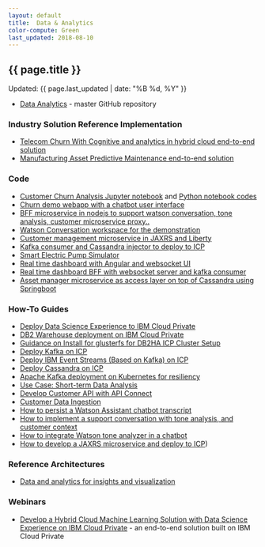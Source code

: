 ```yaml
---
layout: default
title:  Data & Analytics
color-compute: Green
last_updated: 2018-08-10
---
```


## {{ page.title }}

Updated: {{ page.last_updated | date: "%B %d, %Y" }}

- [Data Analytics](https://github.com/ibm-cloud-architecture/refarch-analytics) - master GitHub repository

### Industry Solution Reference Implementation
  - [Telecom Churn With Cognitive and analytics in hybrid cloud end-to-end solution](https://github.com/ibm-cloud-architecture/refarch-cognitive-analytics)
  - [Manufacturing Asset Predictive Maintenance end-to-end solution](https://github.com/ibm-cloud-architecture/refarch-asset-analytics)

### Code 
- [Customer Churn Analysis Jupyter notebook](https://github.com/ibm-cloud-architecture/refarch-cognitive-analytics/blob/master/docs/ml/CustomerChurnAnalysisDSXICP.md) and [Python notebook codes](https://github.com/ibm-cloud-architecture/refarch-cognitive-analytics/blob/master/src/dsx)
- [Churn demo webapp with a chatbot user interface](https://github.com/ibm-cloud-architecture/refarch-cognitive-analytics/tree/master/src/client)
- [BFF microservice in nodejs to support watson conversation, tone analysis, customer microservice proxy..](https://github.com/ibm-cloud-architecture/refarch-cognitive-analytics/tree/master/src/server)
- [Watson Conversation workspace for the demonstration](https://github.com/ibm-cloud-architecture/refarch-cognitive-analytics/tree/master/src/wcs)
- [Customer management microservice in JAXRS and Liberty](https://github.com/ibm-cloud-architecture/refarch-integration-services)
- [Kafka consumer and Cassandra injector to deploy to ICP](https://github.com/ibm-cloud-architecture/refarch-asset-analytics/tree/master/asset-consumer)
- [Smart Electric Pump Simulator](https://github.com/ibm-cloud-architecture/refarch-asset-analytics/tree/master/asset-event-producer)
- [Real time dashboard with Angular and websocket UI](https://github.com/ibm-cloud-architecture/refarch-asset-analytics/tree/master/asset-dashboard-ui)
- [Real time dashboard BFF with websocket server and kafka consumer](https://github.com/ibm-cloud-architecture/refarch-asset-analytics/tree/master/asset-dashboard-bff)
- [Asset manager microservice as access layer on top of Cassandra using Springboot](https://github.com/ibm-cloud-architecture/refarch-asset-analytics/tree/master/asset-mgr-ms)

### How-To Guides
- [Deploy Data Science Experience to IBM Cloud Private](https://github.com/ibm-cloud-architecture/refarch-analytics/tree/master/docs/ICP)
- [DB2 Warehouse deployment on IBM Cloud Private](https://github.com/ibm-cloud-architecture/refarch-analytics/tree/master/docs/db2warehouse)
- [Guidance on Install for glusterfs for DB2HA ICP Cluster Setup](https://github.com/ibm-cloud-architecture/refarch-privatecloud/blob/master/Resiliency/Configure_HA_ICP_cluster.md)
- [Deploy Kafka on ICP](https://github.com/ibm-cloud-architecture/refarch-analytics/blob/master/docs/kafka/readme.md#install-kafka-on-icp)
- [Deploy IBM Event Streams (Based on Kafka) on ICP](https://github.com/ibm-cloud-architecture/refarch-analytics/blob/master/docs/kafka/readme.md#install-ibm-event-streams-on-icp)
- [Deploy Cassandra on ICP](https://github.com/ibm-cloud-architecture/refarch-asset-analytics/blob/master/docs/cassandra/readme.md#deployment-on-icp)
- [Apache Kafka deployment on Kubernetes for resiliency](https://github.com/ibm-cloud-architecture/refarch-analytics/tree/master/docs/kafka)
- [Use Case: Short-term Data Analysis](https://github.com/ibm-cloud-architecture/refarch-analytics/tree/master/docs/taxi_scenario)
- [Develop Customer API with API Connect](https://github.com/ibm-cloud-architecture/refarch-cognitive-analytics/blob/master/docs/apim/README.md)
- [Customer Data Ingestion](https://github.com/ibm-cloud-architecture/refarch-cognitive-analytics/blob/master/docs/apim/README.md)
- [How to persist a Watson Assistant chatbot transcript](https://github.com/ibm-cloud-architecture/refarch-cognitive-analytics/blob/master/docs/persist/chattranscripts.md)
- [How to implement a support conversation with tone analysis, and customer context](https://github.com/ibm-cloud-architecture/refarch-cognitive-analytics/blob/master/docs/wcs)
- [How to integrate Watson tone analyzer in a chatbot](https://github.com/ibm-cloud-architecture/refarch-cognitive-analytics/blob/master/docs/w-tone-analyzer.md)
- [How to develop a JAXRS microservice and deploy to ICP](https://github.com/ibm-cloud-architecture/refarch-integration-services))


### Reference Architectures

- [Data and analytics for insights and visualization](https://www.ibm.com/cloud/garage/architectures/dataAnalyticsArchitecture)


### Webinars

- [Develop a Hybrid Cloud Machine Learning Solution with Data Science Experience on IBM Cloud Private](https://github.com/ibm-cloud-architecture/refarch-analytics/blob/master/7977_v3.pdf) - an end-to-end solution built on IBM Cloud Private
